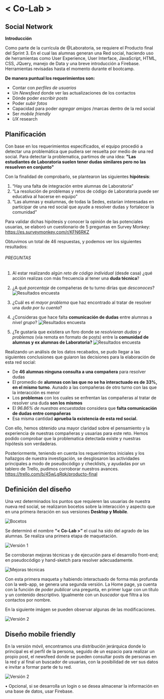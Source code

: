# < Co-Lab >
## Social Network

**Introducción**

Como parte de la currícula de @Laboratoria, se requiere el Producto final del Sprint 3. En el cual las alumnas generan una Red social, haciendo uso de herramientas como User Experience, User Interface, JavaScript, HTML, CSS, JQuery, manejo de Data y una breve introducción a Firebase. Herramientas revisadas hasta el momento durante el bootcamp.

**De manera puntual los requerimientos son:**

  -	Contar con *perfiles de usuarios*
  -	Un *Newsfeed* donde ver las actualizaciones de los contactos
  -	Dónde poder *escribir posts*
  -	Poder *subir fotos*
  -	Capacidad para poder *agregar amigos* /marcas dentro de la red social
  -	Ser *mobile friendly*
  -	*UX* research

## Planificación
Con base en los requerimientos especificados, el equipo procedió a detectar una problemática que pudiera ser resuelta por medio de una red social. Para detectar la problematica, partimos de una idea: **"Las estudiantes de Laboratoria suelen tener dudas similares pero no las resuelven en conjunto"**

Con la finalidad de comprobarlo, se plantearon las siguientes **hipótesis**:

1. “Hay una falta de integración entre alumnas de Laboratoria”
2. “La resolución de problemas y retos de código de Laboratoria puede ser educativa al hacerse en equipo”
3. “Las alumnas y exalumnas, de todas la Sedes, estarían interesadas en participar de una red social que ayude a resolver dudas y fortalecer la comunidad”

Para validar dichas hipótesis y conocer la opinión de las potenciales usuarias, se elaboró un cuestionario de 5 preguntas en Survey Monkey: https://es.surveymonkey.com/r/KFN6RKZ

Obtuvimos un total de 46 respuestas, y podemos ver los siguientes resultados:

###### PREGUNTAS
1. Al estar realizando algún *reto de código individual* (desde casa) ¿qué acción realizas con más frecuencia al tener una **duda técnica**?
2. ¿A qué *porcentaje* de compañeras de tu turno dirías que *desconoces*?
![Resultados encuesta](assets/images/survey1.jpg)

3. ¿Cuál es el *mayor problema* que haz encontrado al tratar de resolver una *duda por tu cuenta*?
4. ¿Consideras que hace falta **comunicación de dudas** entre alumnas a *nivel grupo*?
![Resultados encuesta](assets/images/survey2.jpg)

5. ¿Te gustaría que existiera un foro donde se *resolvieran dudas y problemas* (vía remota en formato de posts) entre la **comunidad de alumnas y ex alumnas de Laboratoria?**
![Resultados encuesta](assets/images/survey3.jpg)

Realizando un análisis de los datos recabados, se pudo llegar a las siguientes conclusiones que guiaron las decisiones para la elaboración de esta red social:

- De **46 alumnas ninguna consulta a una compañera** para resolver dudas
- El promedio de **alumnas con las que no se ha interactuado es de 33%, en el mismo turno**. Aunado a las compañeras de otro turno con las que la interacción es menor
- Los **problemas** con los cuales se enfrentan las compañeras al tratar de resolver una duda **son los mismos**
- El *96.86% de nuestras encuestadas* considera que **falta comunicación de dudas entre compañeras**
- Esa misma cantidad **aprueba la existencia de esta red social.**

Con ello, hemos obtenido una mayor claridad sobre el pensamiento y la experiencia de nuestras compañeras y usuarias para este reto. Hemos podido comprobar que la problematica detectada existe y nuestras hipótesis son verdaderas.

Posteriormente, teniendo en cuenta los requerimientos iniciales y los hallazgos de nuestra investigación, se desglosaron las actividades principales a modo de pseudocódigo y checklists, y ayudadas por un tablero de Trello, pudimos corroborar nuestros avances.
https://trello.com/b/45wLgRqk/producto-final


## Definición del diseño
Una vez determinados los puntos que requieren las usuarias de nuestra nueva red social, se realizaron bocetos sobre la interacción y aspecto que en una primera iteración en sus versiones **Desktop y Mobile**.

![Bocetos](assets/images/hand-sketches1.jpg)

Se determinó el nombre **“< Co-Lab >”** el cual ha sido del agrado de las alumnas. Se realiza una primera etapa de maquetación.

![Versión 1](assets/images/version1.JPG)

Se corroboran mejoras técnicas y de ejecución para el desarrollo front-end; en pseudocódigo y hand-sketch para resolver adecuadamente.

![Mejoras técnicas](assets/images/hand-sketches2.jpg)

Con esta primera maqueta y habiendo interactuado de forma más profunda con la web-app, se genera una segunda versión. La Home page, ya cuenta con la función de *poder publicar* una pregunta, en primer lugar con un título y un contenido descriptivo. Igualmente con un *buscador* que filtra a los contactos por nombre.

En la siguiente imágen se pueden observar algunas de las modificaciones.

![Versión 2](assets/images/version2.JPG)


## Diseño mobile friendly
En la versión móvil, encontramos una distribución jerárquica donde lo principal es el perfil de la persona, seguido de un espacio para realizar un propio post, el newsfeed donde se pueden consultar posts de personas en la red y al final un buscador de usuarias, con la posibilidad de ver sus datos e invitar a formar parte de tu red.

![Versión 2](assets/images/mobile.jpg)

•	Opcional, si se desarrolla un login o se desea almacenar la información en una base de datos, usar Firebase.
